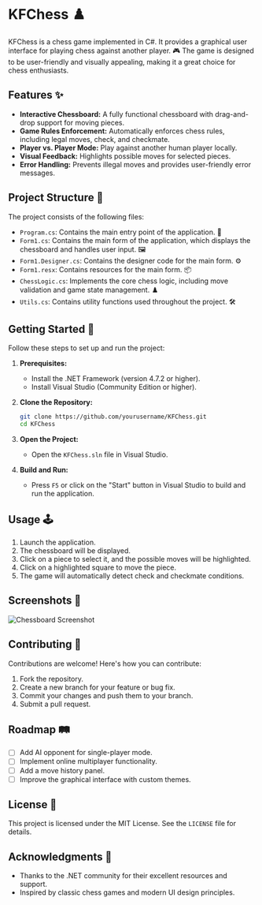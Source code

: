 # KFChess ♟️

KFChess is a chess game implemented in C#. It provides a graphical user interface for playing chess against another player. 🎮 The game is designed to be user-friendly and visually appealing, making it a great choice for chess enthusiasts.

## Features ✨

- **Interactive Chessboard:** A fully functional chessboard with drag-and-drop support for moving pieces.
- **Game Rules Enforcement:** Automatically enforces chess rules, including legal moves, check, and checkmate.
- **Player vs. Player Mode:** Play against another human player locally.
- **Visual Feedback:** Highlights possible moves for selected pieces.
- **Error Handling:** Prevents illegal moves and provides user-friendly error messages.

## Project Structure 📂

The project consists of the following files:

*   `Program.cs`: Contains the main entry point of the application. 🚀
*   `Form1.cs`: Contains the main form of the application, which displays the chessboard and handles user input. 🖼️
*   `Form1.Designer.cs`: Contains the designer code for the main form. ⚙️
*   `Form1.resx`: Contains resources for the main form. 📦
*   `ChessLogic.cs`: Implements the core chess logic, including move validation and game state management. ♟️
*   `Utils.cs`: Contains utility functions used throughout the project. 🛠️

## Getting Started 🏁

Follow these steps to set up and run the project:

1. **Prerequisites:**
   - Install the .NET Framework (version 4.7.2 or higher).
   - Install Visual Studio (Community Edition or higher).

2. **Clone the Repository:**
   ```bash
   git clone https://github.com/yourusername/KFChess.git
   cd KFChess
   ```

3. **Open the Project:**
   - Open the `KFChess.sln` file in Visual Studio.

4. **Build and Run:**
   - Press `F5` or click on the "Start" button in Visual Studio to build and run the application.

## Usage 🕹️

1. Launch the application.
2. The chessboard will be displayed.
3. Click on a piece to select it, and the possible moves will be highlighted.
4. Click on a highlighted square to move the piece.
5. The game will automatically detect check and checkmate conditions.

## Screenshots 📸

![Chessboard Screenshot](https://via.placeholder.com/800x400?text=Chessboard+Screenshot)

## Contributing 🤝

Contributions are welcome! Here's how you can contribute:

1. Fork the repository.
2. Create a new branch for your feature or bug fix.
3. Commit your changes and push them to your branch.
4. Submit a pull request.

## Roadmap 🛤️

- [ ] Add AI opponent for single-player mode.
- [ ] Implement online multiplayer functionality.
- [ ] Add a move history panel.
- [ ] Improve the graphical interface with custom themes.

## License 📜

This project is licensed under the MIT License. See the `LICENSE` file for details.

## Acknowledgments 🙌

- Thanks to the .NET community for their excellent resources and support.
- Inspired by classic chess games and modern UI design principles.
